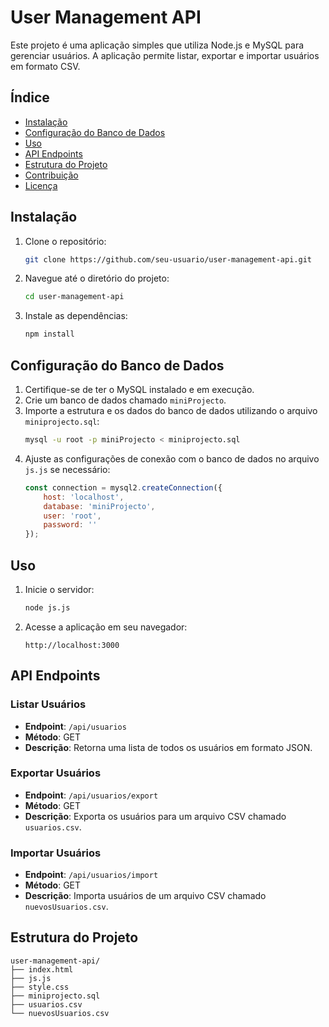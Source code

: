 # User Management API

Este projeto é uma aplicação simples que utiliza Node.js e MySQL para gerenciar usuários. A aplicação permite listar, exportar e importar usuários em formato CSV.

## Índice

- [Instalação](#instalação)
- [Configuração do Banco de Dados](#configuração-do-banco-de-dados)
- [Uso](#uso)
- [API Endpoints](#api-endpoints)
- [Estrutura do Projeto](#estrutura-do-projeto)
- [Contribuição](#contribuição)
- [Licença](#licença)

## Instalação

1. Clone o repositório:
    ```sh
    git clone https://github.com/seu-usuario/user-management-api.git
    ```
2. Navegue até o diretório do projeto:
    ```sh
    cd user-management-api
    ```
3. Instale as dependências:
    ```sh
    npm install
    ```

## Configuração do Banco de Dados

1. Certifique-se de ter o MySQL instalado e em execução.
2. Crie um banco de dados chamado `miniProjecto`.
3. Importe a estrutura e os dados do banco de dados utilizando o arquivo `miniprojecto.sql`:
    ```sh
    mysql -u root -p miniProjecto < miniprojecto.sql
    ```
4. Ajuste as configurações de conexão com o banco de dados no arquivo `js.js` se necessário:
    ```js
    const connection = mysql2.createConnection({
        host: 'localhost',
        database: 'miniProjecto',
        user: 'root',
        password: ''
    });
    ```

## Uso

1. Inicie o servidor:
    ```sh
    node js.js
    ```
2. Acesse a aplicação em seu navegador:
    ```
    http://localhost:3000
    ```

## API Endpoints

### Listar Usuários

- **Endpoint**: `/api/usuarios`
- **Método**: GET
- **Descrição**: Retorna uma lista de todos os usuários em formato JSON.

### Exportar Usuários

- **Endpoint**: `/api/usuarios/export`
- **Método**: GET
- **Descrição**: Exporta os usuários para um arquivo CSV chamado `usuarios.csv`.

### Importar Usuários

- **Endpoint**: `/api/usuarios/import`
- **Método**: GET
- **Descrição**: Importa usuários de um arquivo CSV chamado `nuevosUsuarios.csv`.

## Estrutura do Projeto

```plaintext
user-management-api/
├── index.html
├── js.js
├── style.css
├── miniprojecto.sql
├── usuarios.csv
└── nuevosUsuarios.csv
